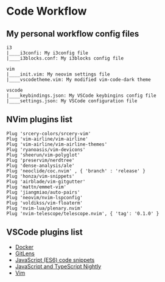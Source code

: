 # Code Workflow

## My personal workflow config files 

```
i3
|____i3confi: My i3config file
|____i3blocks.conf: My i3blocks config file

vim
|____init.vim: My neovim settings file
|____vscodetheme.vim: My modified vim-code-dark theme

vscode
|____keybindings.json: My VSCode keybingins config file
|____settings.json: My VSCode configuration file
```

## NVim plugins list 

```
Plug 'srcery-colors/srcery-vim'
Plug 'vim-airline/vim-airline'
Plug 'vim-airline/vim-airline-themes'
Plug 'ryanoasis/vim-devicons'
Plug 'sheerun/vim-polyglot'
Plug 'preservim/nerdtree'
Plug 'dense-analysis/ale'
Plug 'neoclide/coc.nvim' , { 'branch' : 'release' }
Plug 'honza/vim-snippets'
Plug 'airblade/vim-gitgutter'
Plug 'mattn/emmet-vim'
Plug 'jiangmiao/auto-pairs'
Plug 'neovim/nvim-lspconfig'
Plug 'voldikss/vim-floaterm'
Plug 'nvim-lua/plenary.nvim'
Plug 'nvim-telescope/telescope.nvim', { 'tag': '0.1.0' }
```

## VSCode plugins list 
- [Docker](https://marketplace.visualstudio.com/items?itemName=ms-azuretools.vscode-docker)
- [GitLens](https://marketplace.visualstudio.com/items?itemName=eamodio.gitlens)
- [JavaScript (ES6) code snippets](https://marketplace.visualstudio.com/items?itemName=xabikos.JavaScriptSnippets)
- [JavaScript and TypeScript Nightly](https://marketplace.visualstudio.com/items?itemName=ms-vscode.vscode-typescript-next)
- [Vim](https://marketplace.visualstudio.com/items?itemName=vscodevim.vim)
